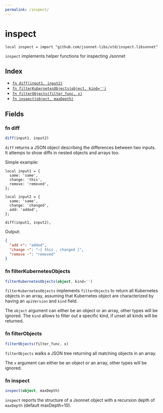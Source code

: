 ```yaml
---
permalink: /inspect/
---
```


# inspect

```jsonnet
local inspect = import "github.com/jsonnet-libs/xtd/inspect.libsonnet"
```

`inspect` implements helper functions for inspecting Jsonnet

## Index

* [`fn diff(input1, input2)`](#fn-diff)
* [`fn filterKubernetesObjects(object, kind='')`](#fn-filterkubernetesobjects)
* [`fn filterObjects(filter_func, x)`](#fn-filterobjects)
* [`fn inspect(object, maxDepth)`](#fn-inspect)

## Fields

### fn diff

```ts
diff(input1, input2)
```

`diff` returns a JSON object describing the differences between two inputs. It
attemps to show diffs in nested objects and arrays too.

Simple example:

```jsonnet
local input1 = {
  same: 'same',
  change: 'this',
  remove: 'removed',
};

local input2 = {
  same: 'same',
  change: 'changed',
  add: 'added',
};

diff(input1, input2),
```

Output:
```json
{
  "add +": "added",
  "change ~": "~[ this , changed ]",
  "remove -": "removed"
}
```


### fn filterKubernetesObjects

```ts
filterKubernetesObjects(object, kind='')
```

`filterKubernetesObjects` implements `filterObjects` to return all Kubernetes objects in
an array, assuming that Kubernetes object are characterized by having an
`apiVersion` and `kind` field.

The `object` argument can either be an object or an array, other types will be
ignored. The `kind` allows to filter out a specific kind, if unset all kinds will
be returned.


### fn filterObjects

```ts
filterObjects(filter_func, x)
```

`filterObjects` walks a JSON tree returning all matching objects in an array.

The `x` argument can either be an object or an array, other types will be
ignored.


### fn inspect

```ts
inspect(object, maxDepth)
```

`inspect` reports the structure of a Jsonnet object with a recursion depth of
`maxDepth` (default maxDepth=10).

